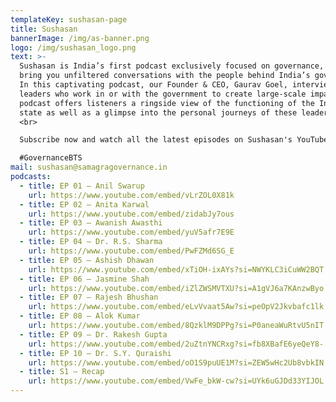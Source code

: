 ```yaml
---
templateKey: sushasan-page
title: Sushasan
bannerImage: /img/as-banner.png
logo: /img/sushasan_logo.png
text: >-
  Sushasan is India’s first podcast exclusively focused on governance, where we
  bring you unfiltered conversations with the people behind India’s governance.
  In this captivating podcast, our Founder & CEO, Gaurav Goel, interviews
  leaders who work in or with the government to create large-scale impact. The
  podcast offers listeners a ringside view of the functioning of the Indian
  state as well as a glimpse into the personal journeys of these leaders. <br>
  <br>

  Subscribe now and watch all the latest episodes on Sushasan's YouTube channel for governance behind-the-scenes! <br> <br>

  #GovernanceBTS
mail: sushasan@samagragovernance.in
podcasts:
  - title: EP 01 – Anil Swarup
    url: https://www.youtube.com/embed/vLrZOL0X81k
  - title: EP 02 – Anita Karwal
    url: https://www.youtube.com/embed/zidabJy7ous
  - title: EP 03 – Awanish Awasthi
    url: https://www.youtube.com/embed/yuV5afr7E9E
  - title: EP 04 – Dr. R.S. Sharma
    url: https://www.youtube.com/embed/PwFZMd6SG_E
  - title: EP 05 – Ashish Dhawan
    url: https://www.youtube.com/embed/xTiOH-ixAYs?si=NWYKLC3iCuWW2BQT
  - title: EP 06 – Jasmine Shah
    url: https://www.youtube.com/embed/iZlZWSMVTXU?si=A1gVJ6a7KAnzwByo
  - title: EP 07 – Rajesh Bhushan
    url: https://www.youtube.com/embed/eLvVvaat5Aw?si=peOpV2Jkvbafc1lk
  - title: EP 08 – Alok Kumar
    url: https://www.youtube.com/embed/8QzklM9DPPg?si=P0aneaWuRtvU5nIT
  - title: EP 09 – Dr. Rakesh Gupta
    url: https://www.youtube.com/embed/2uZtnYNCRxg?si=fb8XBafE6yeQeY8-
  - title: EP 10 – Dr. S.Y. Quraishi
    url: https://www.youtube.com/embed/oO1S9puUE1M?si=ZEW5wHc2Ub8vbkIN
  - title: S1 – Recap
    url: https://www.youtube.com/embed/VwFe_bkW-cw?si=UYk6uGJDd33YIJOL
---
```

